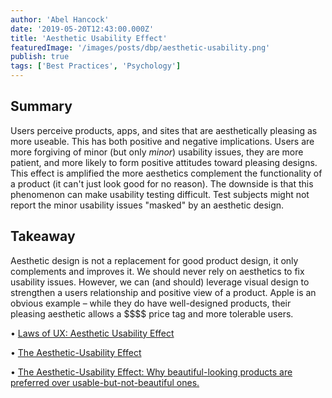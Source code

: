 ```yaml
---
author: 'Abel Hancock'
date: '2019-05-20T12:43:00.000Z'
title: 'Aesthetic Usability Effect'
featuredImage: '/images/posts/dbp/aesthetic-usability.png'
publish: true
tags: ['Best Practices', 'Psychology']
---
```


## Summary

Users perceive products, apps, and sites that are aesthetically pleasing as more useable. This has both positive and negative implications. Users are more forgiving of minor (but only _minor_) usability issues, they are more patient, and more likely to form positive attitudes toward pleasing designs. This effect is amplified the more aesthetics complement the functionality of a product (it can't just look good for no reason). The downside is that this phenomenon can make usability testing difficult. Test subjects might not report the minor usability issues "masked" by an aesthetic design.

## Takeaway

Aesthetic design is not a replacement for good product design, it only complements and improves it. We should never rely on aesthetics to fix usability issues. However, we can (and should) leverage visual design to strengthen a users relationship and positive view of a product. Apple is an obvious example – while they do have well-designed products, their pleasing aesthetic allows a \$\$\$\$ price tag and more tolerable users.

• [Laws of UX: Aesthetic Usability Effect](https://lawsofux.com/aesthetic-usability-effect.html)

• [The Aesthetic-Usability Effect](https://www.nngroup.com/articles/aesthetic-usability-effect/)

• [The Aesthetic-Usability Effect: Why beautiful-looking products are preferred over usable-but-not-beautiful ones.](https://medium.com/coffee-and-junk/design-psychology-aesthetic-usability-effect-494ed0f22571)
